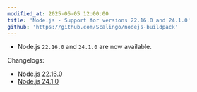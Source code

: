```yaml
---
modified_at: 2025-06-05 12:00:00
title: 'Node.js - Support for versions 22.16.0 and 24.1.0'
github: 'https://github.com/Scalingo/nodejs-buildpack'
---
```


- Node.js `22.16.0` and `24.1.0` are now available.

Changelogs:
- [Node.js 22.16.0](https://github.com/nodejs/node/blob/main/doc/changelogs/CHANGELOG_V22.md#22.16.0)
- [Node.js 24.1.0](https://github.com/nodejs/node/blob/main/doc/changelogs/CHANGELOG_V24.md#24.1.0)
